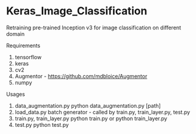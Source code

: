 # Keras_Image_Classification
Retraining pre-trained Inception v3 for image classification on different domain

Requirements
1) tensorflow
2) keras
3) cv2
4) Augmentor - https://github.com/mdbloice/Augmentor
5) numpy

Usages
1) data_augmentation.py
  python data_augmentation.py [path]
2) load_data.py
  batch generator - called by train.py, train_layer.py, test.py
3) train.py, train_layer.py
  python train.py or python train_layer.py
4) test.py
  python test.py
  
  
